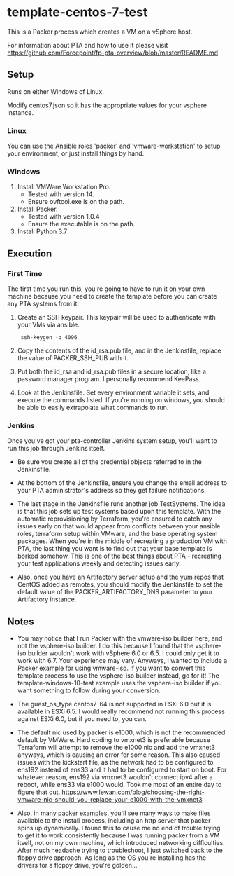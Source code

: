 # template-centos-7-test

This is a Packer process which creates a VM on a vSphere host.

For information about PTA and how to use it please visit https://github.com/Forcepoint/fp-pta-overview/blob/master/README.md

## Setup

Runs on either Windows of Linux.

Modify centos7.json so it has the appropriate values for your vsphere instance.

### Linux

You can use the Ansible roles 'packer' and 'vmware-workstation' to setup your environment, 
or just install things by hand.

### Windows

1. Install VMWare Workstation Pro.
   * Tested with version 14.
   * Ensure ovftool.exe is on the path.
1. Install Packer.
   * Tested with version 1.0.4
   * Ensure the executable is on the path.
1. Install Python 3.7

## Execution

### First Time

The first time you run this, you're going to have to run it on your own machine
because you need to create the template before you can create any PTA systems from it.

1. Create an SSH keypair. This keypair will be used to authenticate with your VMs via ansible.

        ssh-keygen -b 4096

1. Copy the contents of the id_rsa.pub file, and in the Jenkinsfile, replace the value of PACKER_SSH_PUB
with it. 
1. Put both the id_rsa and id_rsa.pub files in a secure location, like a password manager program.
I personally recommend KeePass.
1. Look at the Jenkinsfile. Set every environment variable it sets, and execute the commands listed.
If you're running on windows, you should be able to easily extrapolate what commands to run.

### Jenkins

Once you've got your pta-controller Jenkins system setup, you'll want to run this job through
Jenkins itself. 

* Be sure you create all of the credential objects referred to in the Jenkinsfile.

* At the bottom of the Jenkinsfile, ensure you change the email address to your PTA 
administrator's address so they get failure notifications.

* The last stage in the Jenkinsfile runs another job TestSystems. The idea is that this
job sets up test systems based upon this template. With the automatic reprovisioning
by Terraform, you're ensured to catch any issues early on that would appear from
conflicts between your ansible roles, terraform setup within VMware, and the base operating system packages.
When you're in the middle of recreating a production VM with PTA, the last thing
you want is to find out that your base template is borked somehow. This is one of the
best things about PTA - recreating your test applications weekly and detecting issues early.

* Also, once you have an Artifactory server setup and the yum repos that CentOS added as remotes,
you should modify the Jenkinsfile to set the default value of the PACKER_ARTIFACTORY_DNS parameter
to your Artifactory instance.

## Notes

* You may notice that I run Packer with the vmware-iso builder here, and not the vsphere-iso builder.
I do this because I found that the vsphere-iso builder wouldn't work with vSphere 6.0 or 6.5.
I could only get it to work with 6.7. Your experience may vary. Anyways, I wanted to include
a Packer example for using vmware-iso. If you want to convert this template process to use the
vsphere-iso builder instead, go for it! The template-windows-10-test example uses the 
vsphere-iso builder if you want something to follow during your conversion.

* The guest_os_type centos7-64 is not supported in ESXi 6.0 but it is available in ESXi 6.5.
I would really recommend not running this process against ESXi 6.0, but if you need to, you can.
  
* The default nic used by packer is e1000, which is not the recommended default by VMWare. 
Hard coding to vmxnet3 is preferable because Terraform will attempt to remove the e1000 nic and
add the vmxnet3 anyways, which is causing an error for some reason. This also caused issues
with the kickstart file, as the network had to be configured to ens192 instead of ens33 and
it had to be configured to start on boot. For whatever reason, ens192 via vmxnet3 wouldn't 
connect ipv4 after a reboot, while ens33 via e1000 would. Took me most of an entire day
to figure that out. 
https://www.lewan.com/blog/choosing-the-right-vmware-nic-should-you-replace-your-e1000-with-the-vmxnet3

* Also, in many packer examples, you'll see many ways to make files available to the install
process, including an http server that packer spins up dynamically. I found this to cause
me no end of trouble trying to get it to work consistently because I was running
packer from a VM itself, not on my own machine, which introduced networking difficulties.
After much headache trying to troubleshoot, I just switched back to the floppy drive approach.
As long as the OS you're installing has the drivers for a floppy drive, you're golden... 
